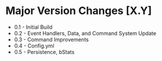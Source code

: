 # Major Version Changes [X.Y]
- 0.1 - Initial Build
- 0.2 - Event Handlers, Data, and Command System Update
- 0.3 - Command Improvements
- 0.4 - Config.yml
- 0.5 - Persistence, bStats